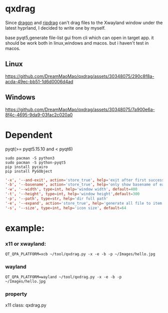 # qxdrag


Since [dragon](https://github.com/mwh/dragon) and [ripdrag](https://github.com/nik012003/ripdrag) can't drag files to the Xwayland window under the latest hyprland, I decided to write one by myself.

base pyqt5,generate file-list gui from cli which can open in target app.
it should be work both in linux,windows and macos. but i haven't test in macos.


## Linux

https://github.com/DreamMaoMao/qxdrag/assets/30348075/290c8f8a-acda-49ec-bb51-1d6d0006d4ad

## Windows

https://github.com/DreamMaoMao/qxdrag/assets/30348075/7a900e6a-8f4c-4695-9da9-03fac2c020a0

# Dependent
pyqt(>= pyqt5.15.10 and < pyqt6) 

```
sudo pacman -S python3
sudo pacman -S python-pyqt5
pip install pycairo
pip install PyGObject
```

```conf
'-x', '--and-exit', action='store_true', help='exit after first successful drag to open'
'-b', '--basename', action='store_true', help='only show basename of each file'
'-w', '--width', type=int, help='window width', default=400
'-t', '--height', type=int, help='window height',default=300
'-p', '--path', type=str, help='dir full path'
'-e', '--expand', action='store_true', help='generate all file to item in folder'
'-s', '--size', type=int, help='icon size', default=64

```

# example:
### x11 or xwayland:
```shell
QT_QPA_PLATFORM=xcb ~/tool/qxdrag.py -x -e -b -p ~/Images/hello.jpg
```

### wayland
```shell
QT_QPA_PLATFORM=wayland ~/tool/qxdrag.py -x -e -b -p ~/Images/hello.jpg
```

### property
x11 class: qxdrag.py
